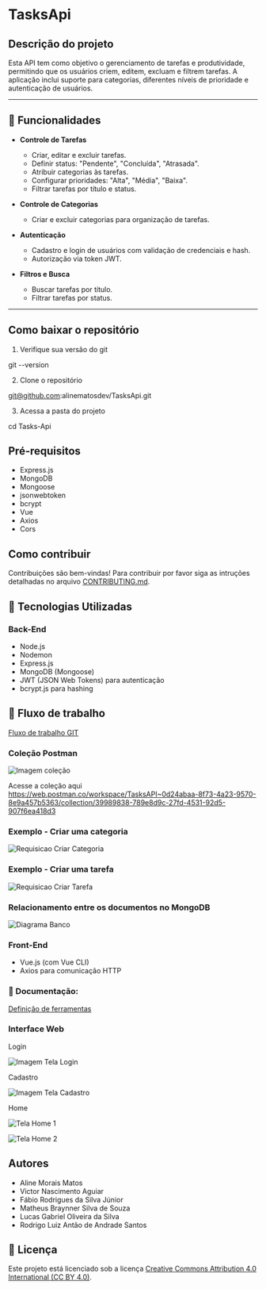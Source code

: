 # TasksApi

## Descrição do projeto

Esta API tem como objetivo o gerenciamento de tarefas e produtividade, permitindo que os usuários criem, editem, excluam e filtrem tarefas. A aplicação inclui suporte para categorias, diferentes níveis de prioridade e autenticação de usuários.

---

## 🔧 **Funcionalidades**

- **Controle de Tarefas**
  - Criar, editar e excluir tarefas.
  - Definir status: "Pendente", "Concluída", "Atrasada".
  - Atribuir categorias às tarefas.
  - Configurar prioridades: "Alta", "Média", "Baixa".
  - Filtrar tarefas por título e status.

- **Controle de Categorias**
  - Criar e excluir categorias para organização de tarefas.

- **Autenticação**
  - Cadastro e login de usuários com validação de credenciais e hash.
  - Autorização via token JWT.

- **Filtros e Busca**
  - Buscar tarefas por título.
  - Filtrar tarefas por status.

---

## Como baixar o repositório

1. Verifique sua versão do git
   
git --version

2. Clone o repositório 

git@github.com:alinematosdev/TasksApi.git

3. Acessa a pasta do projeto

cd Tasks-Api

## Pré-requisitos

* Express.js
* MongoDB 
* Mongoose
* jsonwebtoken 
* bcrypt
* Vue
* Axios 
* Cors 

## Como contribuir

Contribuições são bem-vindas! Para contribuir por favor siga as intruções detalhadas no arquivo [CONTRIBUTING.md](CONTRIBUTING.md).

## 🚀 **Tecnologias Utilizadas**

### **Back-End**
- Node.js
- Nodemon
- Express.js
- MongoDB (Mongoose)
- JWT (JSON Web Tokens) para autenticação
- bcrypt.js para hashing

## 🚀 **Fluxo de trabalho**

[Fluxo de trabalho GIT](tasksdocs/FluxoTrabalhoGIT.pdf)

### Coleção Postman

![Imagem coleção](https://github.com/user-attachments/assets/6b3b6426-0573-4e22-b051-d128cf080305)

Acesse a coleção aqui https://web.postman.co/workspace/TasksAPI~0d24abaa-8f73-4a23-9570-8e9a457b5363/collection/39989838-789e8d9c-27fd-4531-92d5-907f6ea418d3

### Exemplo - Criar uma categoria

![Requisicao Criar Categoria](https://github.com/user-attachments/assets/69dec1a2-2298-405c-87e7-fe227d02a81a)

### Exemplo - Criar uma tarefa

![Requisicao Criar Tarefa](https://github.com/user-attachments/assets/7c68d180-be3a-4145-be92-b7543d87225c)


### Relacionamento entre os documentos no MongoDB

![Diagrama Banco](https://github.com/user-attachments/assets/e10725c5-5e05-4a82-b8ef-9fbadb9f3870)


### **Front-End**
- Vue.js (com Vue CLI)
- Axios para comunicação HTTP

### 📄 Documentação:

[Definição de ferramentas](tasksdocs/DefiniçãoFerramentas.pdf)

### Interface Web

Login

![Imagem Tela Login](https://github.com/user-attachments/assets/a4082dc1-537f-4df7-a967-9e6743252047)

Cadastro

![Imagem Tela Cadastro](https://github.com/user-attachments/assets/b292d2cc-9963-4216-8413-521c71be983f)

Home

![Tela Home 1](https://github.com/user-attachments/assets/df089922-08ff-42ae-b59f-9c96ba23e2b9)

![Tela Home 2](https://github.com/user-attachments/assets/e7a919fb-bb40-4eda-8670-2ee5c468713d)


## Autores

* Aline Morais Matos
* Victor Nascimento Aguiar
* Fábio Rodrigues da Silva Júnior
* Matheus Braynner Silva de Souza
* Lucas Gabriel Oliveira da Silva
* Rodrigo Luiz Antão de Andrade Santos

## 📝 Licença

Este projeto está licenciado sob a licença [Creative Commons Attribution 4.0 International (CC BY 4.0)](https://creativecommons.org/licenses/by/4.0/).


